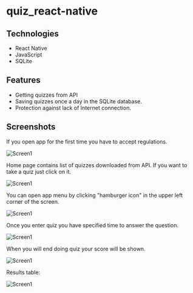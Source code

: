 # quiz_react-native


## Technologies

* React Native
* JavaScript
* SQLite


## Features
* Getting quizzes from API
* Saving quizzes once a day in the SQLite database.
* Protection against lack of Internet connection.




## Screenshots

If you open app for the first time you have to accept regulations.

![Screen1](./quiz1.png)

Home page contains list of quizzes downloaded from API. If you want to take a quiz just click on it.

![Screen1](./quiz6.png)

You can open app menu by clicking "hamburger icon" in the upper left corner of the screen. 

![Screen1](./quiz2.png)

Once you enter quiz you have specified time to answer the question. 

![Screen1](./quiz3.png)

When you will end doing quiz your score will be shown.

![Screen1](./quiz4.png)


Results table:

![Screen1](./quiz5.png)

